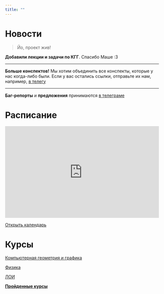 ```yaml
---
title: ""
---
```


# Новости

> Йо, проект жив!

**Добавили лекции и задачи по КГГ**. Спасибо Маше :3

---

**Больше конспектов!** Мы хотим объединить все конспекты, которые у нас когда-либо были. Если у вас остались ссылки, отправьте их нам, например, [в телегу](tg://resolve?domain=creewick)

---

**Баг-репорты** и **предложения** принимаются [в телеграме](tg://resolve?domain=creewick)

# Расписание

<iframe src="https://calendar.google.com/calendar/embed?showTitle=0&amp;showNav=0&amp;showDate=0&amp;showPrint=0&amp;showTabs=0&amp;showCalendars=0&amp;showTz=0&amp;mode=AGENDA&amp;height=300&amp;wkst=2&amp;bgcolor=%23ffffff&amp;src=cijps4dd37nh36sd4pctbt5m9k%40group.calendar.google.com&amp;color=%235A6986&amp;ctz=Asia%2FYekaterinburg" style="border-width:0" width="100%" height="300" frameborder="0" scrolling="no"></iframe>

[Открыть календарь](calendar)

# Курсы

[Компьютерная геометрия и графика](courses/cgg)

[Физика](courses/physics)

[ЛОИ](courses/loi)

**[Пройденные курсы](courses/)**